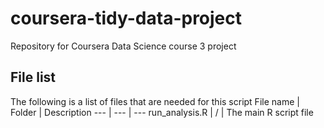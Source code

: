 # coursera-tidy-data-project
Repository for Coursera Data Science course 3 project
## File list
The following is a list of files that are needed for this script
File name  | Folder | Description
--- | --- | ---
run_analysis.R | / | The main R script file
